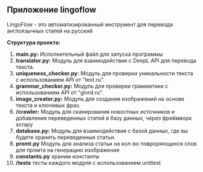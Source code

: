 ## Приложение lingoflow

LingoFlow - это автоматизированный инструмент для перевода англоязычных статей на русский

**Структура проекта:**

1. **main.py:** Исполнительный файл для запуска программы
2. **translator.py:** Модуль для взаимодействия с DeepL API для перевода текста.
3. **uniqueness_checker.py:** Модуль для проверки уникальности текста с использованием API от "text.ru".
4. **grammar_checker.py:** Модуль для проверки грамматики с использованием API от "glvrd.ru".
5. **image_creator.py:** Модуль для создания изображений на основе текста и ключевых фраз.
6. **/crawler:** Модуль для сканирования новостных источников и добавления переведенных статей в базу данных, через фреймворк scrapy
7. **database.py:** Модуль для взаимодействия с базой данных, где вы будете хранить переведенные статьи.
8. **promt.py** Модуль для анализа статьи на кол-во повроряющихся слов для промта на генерацию изображения
9. **constants.py** храним константы
10. **/tests** тесты каждого модуля с использованием unittest
